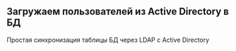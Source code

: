 ## Загружаем пользователей из Active Directory в БД
Простая синхронизация таблицы БД через LDAP с Active Directory